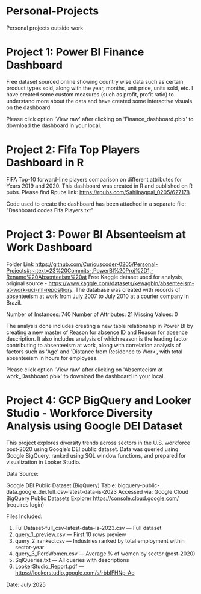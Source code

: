 # Personal-Projects
Personal projects outside work

# Project 1: Power BI Finance Dashboard
Free dataset sourced online showing country wise data such as certain product types sold, along with the year, months, unit price, units sold, etc.
I have created some custom measures (such as profit, profit ratio) to understand more about the data and have created some interactive visuals on the dashboard.

Please click option 'View raw' after clicking on 'Finance_dashboard.pbix' to download the dashboard in your local.

# Project 2: Fifa Top Players Dashboard in R
FIFA Top-10 forward-line players comparison on different attributes for Years 2019 and 2020. This dashboard was created in R and published on R pubs.
Please find Rpubs link: https://rpubs.com/Sahilnagpal_0205/627178.

Code used to create the dashboard has been attached in a separate file: "Dashboard codes Fifa Players.txt"

# Project 3: Power BI Absenteeism at Work Dashboard
Folder Link <https://github.com/Curiouscoder-0205/Personal-Projects#:~:text=23%20Commits-,PowerBI%20Proj%2D1,-Rename%20Absenteeism%20at>
Free Kaggle dataset used for analysis, original source - https://www.kaggle.com/datasets/kewagbln/absenteeism-at-work-uci-ml-repositiory.
The database was created with records of absenteeism at work from July 2007 to July 2010 at a courier company in Brazil.

Number of Instances: 740
Number of Attributes: 21
Missing Values: 0

The analysis done includes creating a new table relationship in Power BI by creating a new master of Reason for absence ID and Reason for absence description. It also includes analysis of which reason is the leading factor contributing to absenteeism at work, along with correlation analysis of factors such as 'Age' and 'Distance from Residence to Work', with total absenteeism in hours for employees.

Please click option 'View raw' after clicking on 'Absenteeism at work_Dashboard.pbix' to download the dashboard in your local.

# Project 4: GCP BigQuery and Looker Studio - Workforce Diversity Analysis using Google DEI Dataset

This project explores diversity trends across sectors in the U.S. workforce post-2020 using Google’s DEI public dataset. 
Data was queried using Google BigQuery, ranked using SQL window functions, and prepared for visualization in Looker Studio.

Data Source:

Google DEI Public Dataset (BigQuery)
Table: bigquery-public-data.google_dei.full_csv-latest-data-is-2023
Accessed via: Google Cloud BigQuery Public Datasets Explorer
https://console.cloud.google.com/ (requires login)

Files Included:

1. FullDataset-full_csv-latest-data-is-2023.csv — Full dataset 
2. query_1_preview.csv — First 10 rows preview
3. query_2_ranked.csv — Industries ranked by total employment within sector-year
4. query_3_PercWomen.csv — Average % of women by sector (post-2020)
5. SqlQueries.txt — All queries with descriptions
6. LookerStudio_Report.pdf — https://lookerstudio.google.com/s/rbbIFHNp-Ao

Date: July 2025
